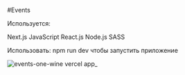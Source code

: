 #Events

Используется:

Next.js
JavaScript
React.js
Node.js
SASS

Использовать:
npm run dev чтобы запустить приложение

![events-one-wine vercel app_](https://user-images.githubusercontent.com/72496042/215411825-ee443902-9a3a-471c-9b84-f72ea541ad2e.png)
